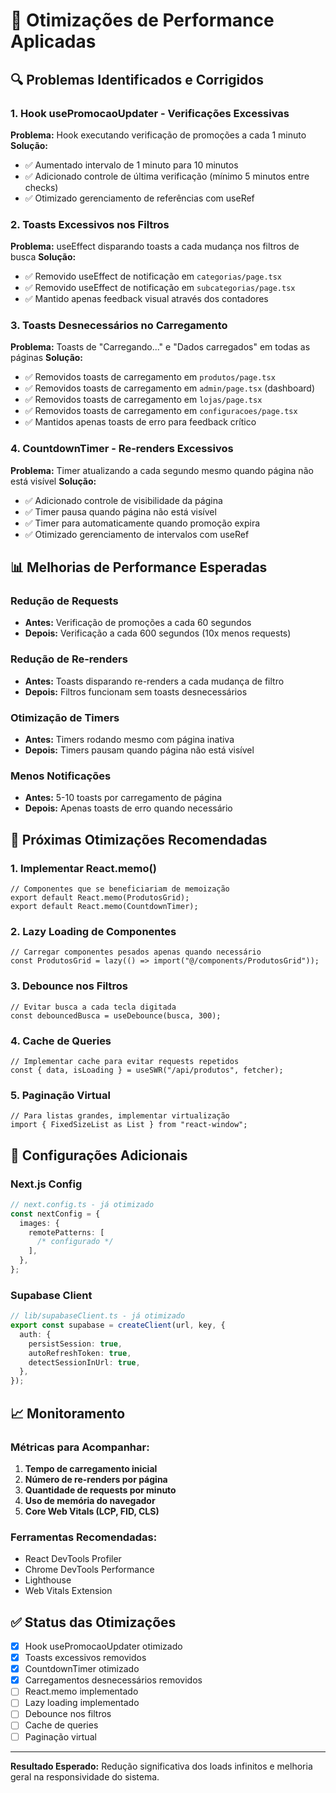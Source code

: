 # 🚀 Otimizações de Performance Aplicadas

## 🔍 Problemas Identificados e Corrigidos

### 1. **Hook usePromocaoUpdater - Verificações Excessivas**

**Problema:** Hook executando verificação de promoções a cada 1 minuto
**Solução:**

- ✅ Aumentado intervalo de 1 minuto para 10 minutos
- ✅ Adicionado controle de última verificação (mínimo 5 minutos entre checks)
- ✅ Otimizado gerenciamento de referências com useRef

### 2. **Toasts Excessivos nos Filtros**

**Problema:** useEffect disparando toasts a cada mudança nos filtros de busca
**Solução:**

- ✅ Removido useEffect de notificação em `categorias/page.tsx`
- ✅ Removido useEffect de notificação em `subcategorias/page.tsx`
- ✅ Mantido apenas feedback visual através dos contadores

### 3. **Toasts Desnecessários no Carregamento**

**Problema:** Toasts de "Carregando..." e "Dados carregados" em todas as páginas
**Solução:**

- ✅ Removidos toasts de carregamento em `produtos/page.tsx`
- ✅ Removidos toasts de carregamento em `admin/page.tsx` (dashboard)
- ✅ Removidos toasts de carregamento em `lojas/page.tsx`
- ✅ Removidos toasts de carregamento em `configuracoes/page.tsx`
- ✅ Mantidos apenas toasts de erro para feedback crítico

### 4. **CountdownTimer - Re-renders Excessivos**

**Problema:** Timer atualizando a cada segundo mesmo quando página não está visível
**Solução:**

- ✅ Adicionado controle de visibilidade da página
- ✅ Timer pausa quando página não está visível
- ✅ Timer para automaticamente quando promoção expira
- ✅ Otimizado gerenciamento de intervalos com useRef

## 📊 Melhorias de Performance Esperadas

### Redução de Requests

- **Antes:** Verificação de promoções a cada 60 segundos
- **Depois:** Verificação a cada 600 segundos (10x menos requests)

### Redução de Re-renders

- **Antes:** Toasts disparando re-renders a cada mudança de filtro
- **Depois:** Filtros funcionam sem toasts desnecessários

### Otimização de Timers

- **Antes:** Timers rodando mesmo com página inativa
- **Depois:** Timers pausam quando página não está visível

### Menos Notificações

- **Antes:** 5-10 toasts por carregamento de página
- **Depois:** Apenas toasts de erro quando necessário

## 🎯 Próximas Otimizações Recomendadas

### 1. **Implementar React.memo()**

```tsx
// Componentes que se beneficiariam de memoização
export default React.memo(ProdutosGrid);
export default React.memo(CountdownTimer);
```

### 2. **Lazy Loading de Componentes**

```tsx
// Carregar componentes pesados apenas quando necessário
const ProdutosGrid = lazy(() => import("@/components/ProdutosGrid"));
```

### 3. **Debounce nos Filtros**

```tsx
// Evitar busca a cada tecla digitada
const debouncedBusca = useDebounce(busca, 300);
```

### 4. **Cache de Queries**

```tsx
// Implementar cache para evitar requests repetidos
const { data, isLoading } = useSWR("/api/produtos", fetcher);
```

### 5. **Paginação Virtual**

```tsx
// Para listas grandes, implementar virtualização
import { FixedSizeList as List } from "react-window";
```

## 🔧 Configurações Adicionais

### Next.js Config

```ts
// next.config.ts - já otimizado
const nextConfig = {
  images: {
    remotePatterns: [
      /* configurado */
    ],
  },
};
```

### Supabase Client

```ts
// lib/supabaseClient.ts - já otimizado
export const supabase = createClient(url, key, {
  auth: {
    persistSession: true,
    autoRefreshToken: true,
    detectSessionInUrl: true,
  },
});
```

## 📈 Monitoramento

### Métricas para Acompanhar:

1. **Tempo de carregamento inicial**
2. **Número de re-renders por página**
3. **Quantidade de requests por minuto**
4. **Uso de memória do navegador**
5. **Core Web Vitals (LCP, FID, CLS)**

### Ferramentas Recomendadas:

- React DevTools Profiler
- Chrome DevTools Performance
- Lighthouse
- Web Vitals Extension

## ✅ Status das Otimizações

- [x] Hook usePromocaoUpdater otimizado
- [x] Toasts excessivos removidos
- [x] CountdownTimer otimizado
- [x] Carregamentos desnecessários removidos
- [ ] React.memo implementado
- [ ] Lazy loading implementado
- [ ] Debounce nos filtros
- [ ] Cache de queries
- [ ] Paginação virtual

---

**Resultado Esperado:** Redução significativa dos loads infinitos e melhoria geral na responsividade do sistema.
